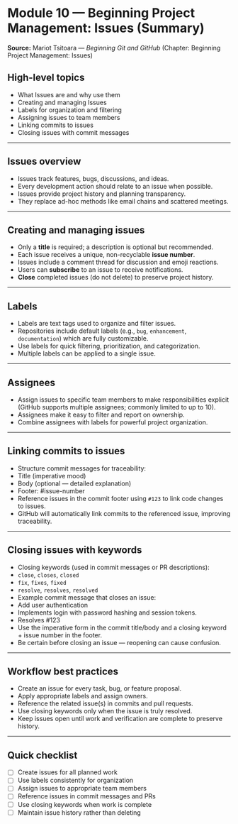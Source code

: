 
# Module 10 — Beginning Project Management: Issues (Summary)

**Source:** Mariot Tsitoara — *Beginning Git and GitHub* (Chapter: Beginning Project Management: Issues)

## High-level topics
- What Issues are and why use them
- Creating and managing Issues
- Labels for organization and filtering
- Assigning issues to team members
- Linking commits to issues
- Closing issues with commit messages

---

## Issues overview
- Issues track features, bugs, discussions, and ideas.
- Every development action should relate to an issue when possible.
- Issues provide project history and planning transparency.
- They replace ad-hoc methods like email chains and scattered meetings.

---

## Creating and managing issues
- Only a **title** is required; a description is optional but recommended.
- Each issue receives a unique, non-recyclable **issue number**.
- Issues include a comment thread for discussion and emoji reactions.
- Users can **subscribe** to an issue to receive notifications.
- **Close** completed issues (do not delete) to preserve project history.

---

## Labels
- Labels are text tags used to organize and filter issues.
- Repositories include default labels (e.g., `bug`, `enhancement`, `documentation`) which are fully customizable.
- Use labels for quick filtering, prioritization, and categorization.
- Multiple labels can be applied to a single issue.

---

## Assignees
- Assign issues to specific team members to make responsibilities explicit (GitHub supports multiple assignees; commonly limited to up to 10).
- Assignees make it easy to filter and report on ownership.
- Combine assignees with labels for powerful project organization.

---

## Linking commits to issues
- Structure commit messages for traceability:
- Title (imperative mood)
- Body (optional — detailed explanation)
- Footer: #issue-number
- Reference issues in the commit footer using `#123` to link code changes to issues.
- GitHub will automatically link commits to the referenced issue, improving traceability.

---

## Closing issues with keywords
- Closing keywords (used in commit messages or PR descriptions):
- `close`, `closes`, `closed`
- `fix`, `fixes`, `fixed`
- `resolve`, `resolves`, `resolved`
- Example commit message that closes an issue:
- Add user authentication
- Implements login with password hashing and session tokens.
- Resolves #123
- Use the imperative form in the commit title/body and a closing keyword + issue number in the footer.
- Be certain before closing an issue — reopening can cause confusion.

---

## Workflow best practices
- Create an issue for every task, bug, or feature proposal.
- Apply appropriate labels and assign owners.
- Reference the related issue(s) in commits and pull requests.
- Use closing keywords only when the issue is truly resolved.
- Keep issues open until work and verification are complete to preserve history.

---

## Quick checklist
- [ ] Create issues for all planned work
- [ ] Use labels consistently for organization
- [ ] Assign issues to appropriate team members
- [ ] Reference issues in commit messages and PRs
- [ ] Use closing keywords when work is complete
- [ ] Maintain issue history rather than deleting
